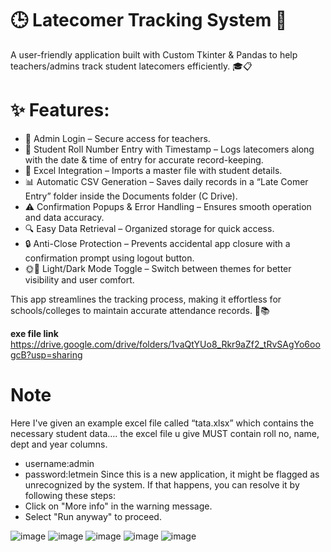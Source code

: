 # 🕒 Latecomer Tracking System 🚀
A user-friendly application built with Custom Tkinter & Pandas to help teachers/admins track student latecomers efficiently. 🎓📋

#  ✨ Features:
-  🔑 Admin Login – Secure access for teachers.
-  📝 Student Roll Number Entry with Timestamp – Logs latecomers along with the date & time of entry for accurate record-keeping.
-  📂 Excel Integration – Imports a master file with student details.
-  📊 Automatic CSV Generation – Saves daily records in a “Late Comer Entry” folder inside the Documents folder (C Drive).
-  ⚠️ Confirmation Popups & Error Handling – Ensures smooth operation and data accuracy.
-  🔍 Easy Data Retrieval – Organized storage for quick access.
-  🔒 Anti-Close Protection – Prevents accidental app closure with a confirmation prompt using logout button.
-  🌞🌙 Light/Dark Mode Toggle – Switch between themes for better visibility and user comfort.

This app streamlines the tracking process, making it effortless for schools/colleges to maintain accurate attendance records. 🎯📚

**exe file link**
https://drive.google.com/drive/folders/1vaQtYUo8_Rkr9aZf2_tRvSAgYo6oogcB?usp=sharing

 # Note 
Here I've given an example excel file called “tata.xlsx” which contains the necessary student data…. the excel file u give MUST contain roll no, name, dept and  year columns.
- username:admin
- password:letmein 
Since this is a new application, it might be flagged as unrecognized by the system. If that happens, you can resolve it by following these steps:
- Click on "More info" in the warning message.
- Select "Run anyway" to proceed.

  
![image](https://github.com/user-attachments/assets/877a6473-8e8c-405b-adad-f1187cf0ba0a)
![image](https://github.com/user-attachments/assets/05e0cdc6-03e1-4ada-9bc7-56dacb3cbe41)
![image](https://github.com/user-attachments/assets/d4abee32-8fbe-428d-92b5-4ebe3d06a0ae)
![image](https://github.com/user-attachments/assets/9052ab2f-af24-4b2b-9801-8605cbcd9e8d)
![image](https://github.com/user-attachments/assets/46be0244-e7d7-4117-81e5-a67048429ac6)


